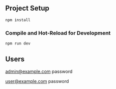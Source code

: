 ## Project Setup

```sh
npm install
```

### Compile and Hot-Reload for Development

```sh
npm run dev
```


## Users

admin@example.com
password

user@example.com
password